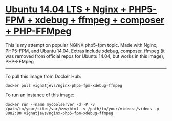 # [Ubuntu 14.04 LTS + Nginx + PHP5-FPM + xdebug + ffmpeg + composer + PHP-FFMpeg ](https://hub.docker.com/r/vignatjevs/nginx-php5-fpm-xdebug-ffmpeg/)

This is my attempt on popular NGINX php5-fpm topic.
Made with Nginx, PHP5-FPM, and Ubuntu 14.04. Extras include xdebug, composer, ffmpeg (it was removed from official repos for Ubuntu 14.04, but works in this image), PHP-FFMpeg


-----

To pull this image from Docker Hub:

	docker pull vignatjevs/nginx-php5-fpm-xdebug-ffmpeg

To run an instance of this image:

	docker run --name mycoolserver -d -P -v /path/to/your/site:/var/www/html -v /path/to/your/videos:/videos -p 8082:80 vignatjevs/nginx-php5-fpm-xdebug-ffmpeg
